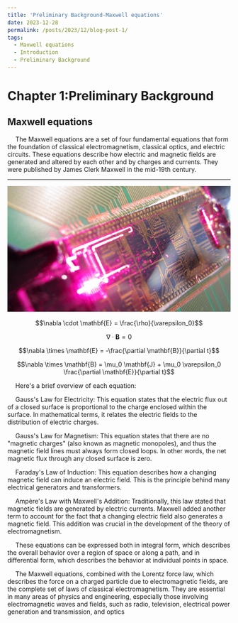 ```yaml
---
title: 'Preliminary Background-Maxwell equations'
date: 2023-12-28
permalink: /posts/2023/12/blog-post-1/
tags:
  - Maxwell equations
  - Introduction
  - Preliminary Background
---
```


# Chapter 1:Preliminary Background
## Maxwell equations

&#8194;&#8194;
The Maxwell equations are a set of four fundamental equations that form the foundation of classical electromagnetism, classical optics, and electric circuits. These equations describe how electric and magnetic fields are generated and altered by each other and by charges and currents. They were published by James Clerk Maxwell in the mid-19th century.

---
![integratedphotonics](https://raw.githubusercontent.com/FLYR01/CIMCS.github.io/master/images/Integrated_photonics.png)

$$\nabla \cdot \mathbf{E} = \frac{\rho}{\varepsilon_0}$$

$$\nabla \cdot \mathbf{B} = 0$$

$$\nabla \times \mathbf{E} = -\frac{\partial \mathbf{B}}{\partial t}$$

$$\nabla \times \mathbf{B} = \mu_0 \mathbf{J} + \mu_0 \varepsilon_0 \frac{\partial \mathbf{E}}{\partial t}$$




&#8194;&#8194;
Here's a brief overview of each equation:

&#8194;&#8194;
Gauss's Law for Electricity: This equation states that the electric flux out of a closed surface is proportional to the charge enclosed within the surface. In mathematical terms, it relates the electric fields to the distribution of electric charges.

&#8194;&#8194;
Gauss's Law for Magnetism: This equation states that there are no "magnetic charges" (also known as magnetic monopoles), and thus the magnetic field lines must always form closed loops. In other words, the net magnetic flux through any closed surface is zero.

&#8194;&#8194;
Faraday's Law of Induction: This equation describes how a changing magnetic field can induce an electric field. This is the principle behind many electrical generators and transformers.

&#8194;&#8194;
Ampère's Law with Maxwell's Addition: Traditionally, this law stated that magnetic fields are generated by electric currents. Maxwell added another term to account for the fact that a changing electric field also generates a magnetic field. This addition was crucial in the development of the theory of electromagnetism.

&#8194;&#8194;
These equations can be expressed both in integral form, which describes the overall behavior over a region of space or along a path, and in differential form, which describes the behavior at individual points in space.

&#8194;&#8194;
The Maxwell equations, combined with the Lorentz force law, which describes the force on a charged particle due to electromagnetic fields, are the complete set of laws of classical electromagnetism. They are essential in many areas of physics and engineering, especially those involving electromagnetic waves and fields, such as radio, television, electrical power generation and transmission, and optics

